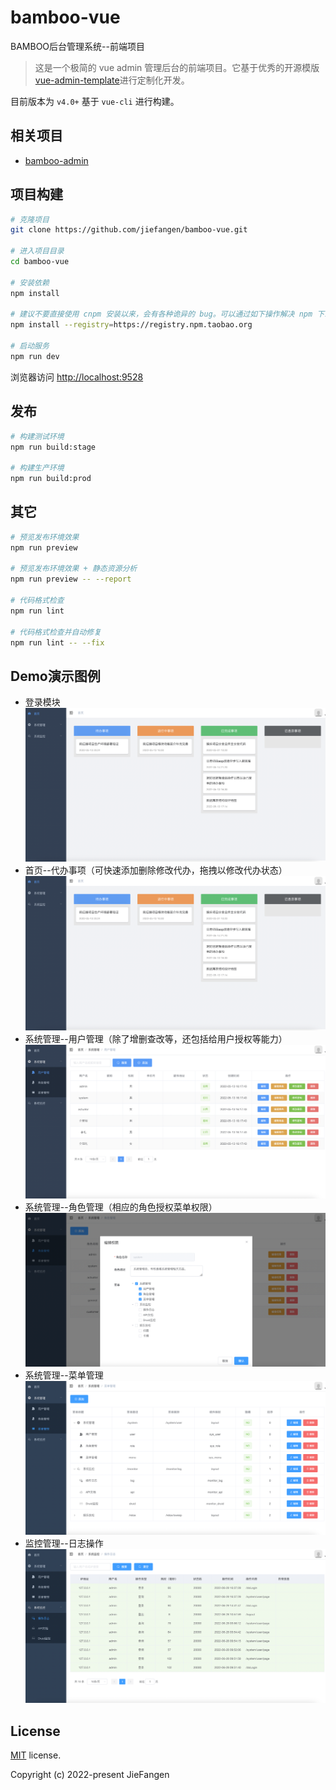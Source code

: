 # bamboo-vue
BAMBOO后台管理系统--前端项目

> 这是一个极简的 vue admin 管理后台的前端项目。它基于优秀的开源模版
[vue-admin-template](https://github.com/PanJiaChen/vue-admin-template)进行定制化开发。

目前版本为 `v4.0+` 基于 `vue-cli` 进行构建。

## 相关项目

- [bamboo-admin](https://github.com/jiefangen/bamboo-admin)

## 项目构建

```bash
# 克隆项目
git clone https://github.com/jiefangen/bamboo-vue.git

# 进入项目目录
cd bamboo-vue

# 安装依赖
npm install

# 建议不要直接使用 cnpm 安装以来，会有各种诡异的 bug。可以通过如下操作解决 npm 下载速度慢的问题
npm install --registry=https://registry.npm.taobao.org

# 启动服务
npm run dev
```

浏览器访问 [http://localhost:9528](http://localhost:9528)

## 发布

```bash
# 构建测试环境
npm run build:stage

# 构建生产环境
npm run build:prod
```

## 其它

```bash
# 预览发布环境效果
npm run preview

# 预览发布环境效果 + 静态资源分析
npm run preview -- --report

# 代码格式检查
npm run lint

# 代码格式检查并自动修复
npm run lint -- --fix
```

## Demo演示图例

- 登录模块
![](https://github.com/jiefangen/bamboo-vue/blob/main/mock/diagram/facade.png)
- 首页--代办事项（可快速添加删除修改代办，拖拽以修改代办状态）
![](mock/diagram/facade.png)
- 系统管理--用户管理（除了增删查改等，还包括给用户授权等能力）
![](mock/diagram/user.png)
- 系统管理--角色管理（相应的角色授权菜单权限）
![](mock/diagram/role.png)
- 系统管理--菜单管理
![](mock/diagram/menu.png)
- 监控管理--日志操作
![](mock/diagram/log.png)
## License

[MIT](https://github.com/jiefangen/bamboo-vue/blob/main/LICENSE) license.

Copyright (c) 2022-present JieFangen
